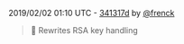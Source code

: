 2019/02/02 01:10 UTC - [341317d](https://github.com/hassio-addons/addon-adb/commit/341317d5c1782fe7eefcadbacb7b8d78b5844d44) by [@frenck](https://github.com/frenck)
> :tractor: Rewrites RSA key handling 

